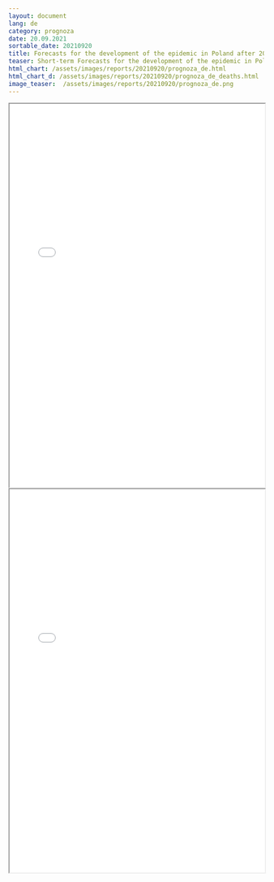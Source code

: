```yaml
---
layout: document
lang: de
category: prognoza
date: 20.09.2021
sortable_date: 20210920
title: Forecasts for the development of the epidemic in Poland after 20.09.2021 
teaser: Short-term Forecasts for the development of the epidemic in Poland.
html_chart: /assets/images/reports/20210920/prognoza_de.html
html_chart_d: /assets/images/reports/20210920/prognoza_de_deaths.html
image_teaser:  /assets/images/reports/20210920/prognoza_de.png
---
```


<div style="text-align: center" class="row 80%">
    <span class="image fit">
        <iframe src="{{ page.html_chart }}" alt="" style="width: 100%; height:54em;"></iframe>
    </span>
</div>


<div style="text-align: center" class="row 80%">
    <span class="image fit">
        <iframe src="{{ page.html_chart_d }}" alt="" style="width: 100%; height:54em;"></iframe>
    </span>
</div>
